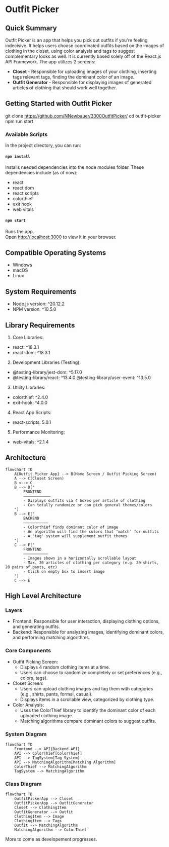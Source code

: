 # Outfit Picker

## Quick Summary

Outfit Picker is an app that helps you pick out outfits if you're feeling indecisive. It helps users choose coordinated outfits based on the images of clothing in the closet, using color analysis and tags to suggest complementary looks as well.  It is currently based solely off of the React.js API Framework. The app utilizes 2 screens:
- **Closet** - Responsible for uploading images of your clothing, inserting tags relevant tags, finding the dominant color of an image.
- **Outfit Generator** - Responsible for displaying images of generated articles of clothing that should work well together.

## Getting Started with Outfit Picker

git clone https://github.com/NNewbauer/3300OutfitPicker/
cd outfit-picker
npm run start

### Available Scripts

In the project directory, you can run:

#### `npm install`

Installs needed dependencies into the node modules folder.
These dependencies include (as of now):
- react
- react dom
- react scripts
- colorthief
- exit hook
- web vitals

#### `npm start`

Runs the app.\
Open [http://localhost:3000](http://localhost:3000) to view it in your browser.

## Compatible Operating Systems

- Windows
- macOS
- Linux

## System Requirements

- Node.js version: ^20.12.2
- NPM version: ^10.5.0

## Library Requirements

1. Core Libraries:

- react: ^18.3.1
- react-dom: ^18.3.1

2. Development Libraries (Testing):

- @testing-library/jest-dom: ^5.17.0
- @testing-library/react: ^13.4.0
 @testing-library/user-event: ^13.5.0

3. Utility Libraries:

- colorthief: ^2.4.0
- exit-hook: ^4.0.0

4. React App Scripts:

- react-scripts: 5.0.1

5. Performance Monitoring:

- web-vitals: ^2.1.4

## Architecture
```mermaid
flowchart TD
	A{Outfit Picker App} --> B(Home Screen / Outfit Picking Screen)
	A --> C(Closet Screen)
	B <--> C
	B --> D["
		FRONTEND
		––––––––––––
		- Displays outfits via 4 boxes per article of clothing
		- Can totally randomize or can pick general themes/colors
	"]
	B --> E["
		BACKEND
		–––––––––––
		- Colorthief finds dominant color of image
		- An algorithm will find the colors that 'match' for outfits
		- A 'tag' system will supplement outfit themes
	"]
	C --> F["
		FRONTEND
		–––––––––––
		- Images shown in a horizontally scrollable layout
		- Max. 20 articles of clothing per category (e.g. 20 shirts, 20 pairs of pants, etc)
		- Click on empty box to insert image
	"]
	C --> E
```

## High Level Architecture

### Layers

- Frontend: Responsible for user interaction, displaying clothing options, and generating outfits.
- Backend: Responsible for analyzing images, identifying dominant colors, and performing matching algorithms.

### Core Components

- Outfit Picking Screen:
  	- Displays 4 random clothing items at a time.
  	- Users can choose to randomize completely or set preferences (e.g., colors, tags).
- Closet Screen:
	- Users can upload clothing images and tag them with categories (e.g., shirts, pants, formal, casual).
 	- Displays items in a scrollable view, categorized by clothing type.
- Color Analysis:
	- Uses the ColorThief library to identify the dominant color of each uploaded clothing image.
	- Matching algorithms compare dominant colors to suggest outfits.

### System Diagram

```mermaid
flowchart TD
	Frontend --> API{Backend API}
	API --> ColorThief[ColorThief]
	API --> TagSystem[Tag System]
	API --> MatchingAlgorithm[Matching Algorithm]
	ColorThief --> MatchingAlgorithm
	TagSystem --> MatchingAlgorithm
```

### Class Diagram

```mermaid
flowchart TD
	OutfitPickerApp --> Closet
	OutfitPickerApp --> OutfitGenerator
	Closet --> ClothingItem
	OutfitGenerator --> Outfit
	ClothingItem --> Image
	ClothingItem --> Tags
	Outfit --> MatchingAlgorithm
	MatchingAlgorithm --> ColorThief
```

More to come as developement progresses.
